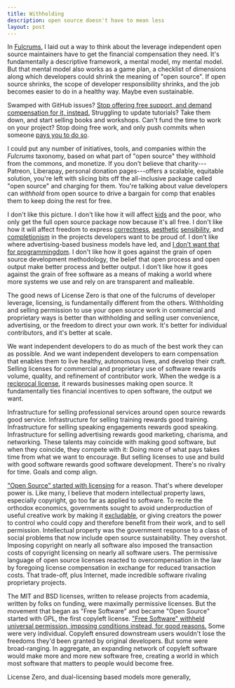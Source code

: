 ```yaml
---
title: Withholding
description: open source doesn't have to mean less
layout: post
---
```


In [Fulcrums](https://blog.licensezero.com/2018/03/04/fulcrums.html), I laid out a way to think about the leverage independent open source maintainers have to get the financial compensation they need.  It's fundamentally a descriptive framework, a mental model, my mental model.  But that mental model also works as a game plan, a checklist of dimensions along which developers could shrink the meaning of "open source".  If open source shrinks, the scope of developer responsibility shrinks, and the job becomes easier to do in a healthy way.  Maybe even sustainable.

Swamped with GitHub issues?  [Stop offering free support, and demand compensation for it, instead.](https://hueniverse.com/a-new-social-contract-for-open-source-86d1fcf3e353)  Struggling to update tutorials?  Take them down, and start selling books and workshops.  Can't fund the time to work on your project?  Stop doing free work, and only push commits when someone [pays you to do so](https://github.com/switchmode/switchmode).

I could put any number of initiatives, tools, and companies within the _Fulcrums_ taxonomy, based on what part of "open source" they withhold from the commons, and monetize.  If you don't believe that charity---Patreon, Liberapay, personal donation pages---offers a scalable, equitable solution, you're left with slicing bits off the all-inclusive package called "open source" and charging for them.  You're talking about value developers can _withhold_ from open source to drive a bargain for comp that enables them to keep doing the rest for free.

I don't like this picture.  I don't like how it will affect [kids](https://blog.licensezero.com/2017/09/12/manifesto.html#people) and the poor, who only get the full open source package now because it's all free.  I don't like how it will affect freedom to express [correctness](https://github.com/mikeal/r2), [aesthetic](http://browserify.org/) [sensibility](http://backbonejs.org/docs/backbone.html), and [completionism](https://github.com/chalk/chalk/commit/12d1276b36cc026ecea1bdfe1771198b242f7b1d) in the projects developers want to be proud of.  I don't like where advertising-based business models have led, and [I don't want that for programmingdom](https://github.com/atom-minimap/minimap/issues/588).  I don't like how it goes against the grain of open source development methodology, the belief that open process and open output make better process and better output.  I don't like how it goes against the grain of free software as a means of making a world where more systems we use and rely on are transparent and malleable.

The good news of License Zero is that one of the fulcrums of developer leverage, licensing, is fundamentally different from the others.  Withholding and selling permission to use your open source work in commercial and proprietary ways is better than withholding and selling user convenience, advertising, or the freedom to direct your own work.  It's better for individual contributors, and it's better at scale.

We want independent developers to do as much of the best work they can as possible.  And we want independent developers to earn compensation that enables them to live healthy, autonomous lives, and develop their craft.  Selling licenses for commercial and proprietary use of software rewards volume, quality, and refinement of contributor work.  When the wedge is a [reciprocal license](https://licensezero.com/licenses/reciprocal), it rewards businesses making open source.  It fundamentally ties financial incentives to open software, the output we want.

Infrastructure for selling professional services around open source rewards good service.  Infrastructure for selling training rewards good training.  Infrastructure for selling speaking engagements rewards good speaking.  Infrastructure for selling advertising rewards good marketing, charisma, and networking.  These talents may coincide with making good software, but when they coincide, they compete with it:  Doing more of what pays takes time from what we want to encourage.  But selling licenses to use and build with good software rewards good software development.  There's no rivalry for time.  Goals and comp align.

["Open Source" started with licensing](https://opensource.org/osd) for a reason.    That's where developer power is.  Like many, I believe that modern intellectual property laws, especially copyright, go too far as applied to software.  To recite the orthodox economics, governments sought to avoid underproduction of useful creative work by making it [excludable](https://en.wikipedia.org/wiki/Excludability), or giving creators the power to control who could copy and therefore benefit from their work, and to sell permission.  Intellectual property was the government response to a class of social problems that now include open source sustainability.  They overshot.  Imposing copyright on nearly all software also imposed the transaction costs of copyright licensing on nearly all software users.  The permissive language of open source licenses reacted to overcompensation in the law by foregoing license compensation in exchange for reduced transaction costs.  That trade-off, plus Internet, made incredible software rivaling proprietary projects.

The MIT and BSD licenses, written to release projects from academia, written by folks on funding, were maximally permissive licenses.  But the movement that began as "Free Software" and became "Open Source" started with GPL, the first copyleft license.  ["Free Software" withheld universal permission, imposing conditions instead, for good reasons.](https://www.gnu.org/philosophy/free-software-even-more-important.html)  Some were very individual.  Copyleft ensured downstream users wouldn't lose the freedoms they'd been granted by original developers.  But some were broad-ranging.  In aggregate, an expanding network of copyleft software would make more and more new software free, creating a world in which most software that matters to people would become free.

License Zero, and dual-licensing based models more generally,
